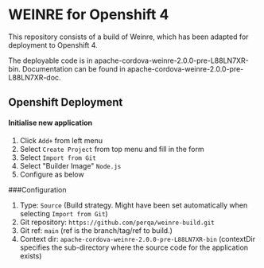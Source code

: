 # WEINRE for Openshift 4

This repository consists of a build of Weinre, which has been adapted for deployment to Openshift 4.

The deployable code is in apache-cordova-weinre-2.0.0-pre-L88LN7XR-bin.
Documentation can be found in apache-cordova-weinre-2.0.0-pre-L88LN7XR-doc.

## Openshift Deployment

#### Initialise new application
1. Click `Add+` from left menu
2. Select `Create Project` from top menu and fill in the form
1. Select `Import from Git`
2. Select "Builder Image" `Node.js`
3. Configure as below

###Configuration

1. Type: `Source` (Build strategy. Might have been set automatically when selecting `Import from Git`)
1. Git repository: `https://github.com/perqa/weinre-build.git`
1. Git ref: `main` (ref is the branch/tag/ref to build.)
1. Context dir: `apache-cordova-weinre-2.0.0-pre-L88LN7XR-bin` (contextDir specifies the sub-directory where the source code for the application exists)



